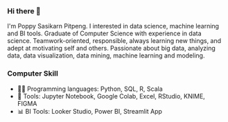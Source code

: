 ### Hi there 👋
I'm Poppy Sasikarn Pitpeng. I interested in data science, machine learning and BI tools.
Graduate of Computer Science with experience in data science. Teamwork-oriented, responsible, always learning new things, and adept at motivating self and others. Passionate about big data, analyzing data, data visualization, data mining, machine learning and modeling.

### Computer Skill
- 👩‍💻 Programming languages: Python, SQL, R, Scala
- 📝 Tools: Jupyter Notebook, Google Colab, Excel, RStudio, KNIME, FIGMA
- 📊 BI Tools: Looker Studio, Power BI, Streamlit App
<!--
**Sasikarn-Pitpeng/Sasikarn-Pitpeng** is a ✨ _special_ ✨ repository because its `README.md` (this file) appears on your GitHub profile.

Here are some ideas to get you started:

- 🔭 I’m currently working on ...
- 🌱 I’m currently learning ...
- 👯 I’m looking to collaborate on ...
- 🤔 I’m looking for help with ...
- 💬 Ask me about ...
- 📫 How to reach me: ...
- 😄 Pronouns: ...
- ⚡ Fun fact: ...
-->
